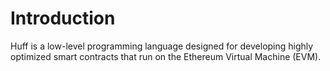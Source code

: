 # Introduction

Huff is a low-level programming language designed for developing highly optimized smart contracts that run on the Ethereum Virtual Machine (EVM).